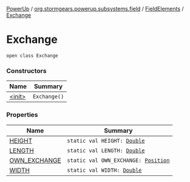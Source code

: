 [PowerUp](../../../index.md) / [org.stormgears.powerup.subsystems.field](../../index.md) / [FieldElements](../index.md) / [Exchange](./index.md)

# Exchange

`open class Exchange`

### Constructors

| Name | Summary |
|---|---|
| [&lt;init&gt;](-init-.md) | `Exchange()` |

### Properties

| Name | Summary |
|---|---|
| [HEIGHT](-h-e-i-g-h-t.md) | `static val HEIGHT: `[`Double`](https://kotlinlang.org/api/latest/jvm/stdlib/kotlin/-double/index.html) |
| [LENGTH](-l-e-n-g-t-h.md) | `static val LENGTH: `[`Double`](https://kotlinlang.org/api/latest/jvm/stdlib/kotlin/-double/index.html) |
| [OWN_EXCHANGE](-o-w-n_-e-x-c-h-a-n-g-e.md) | `static val OWN_EXCHANGE: `[`Position`](../../../org.stormgears.powerup.subsystems.navigator/-position/index.md) |
| [WIDTH](-w-i-d-t-h.md) | `static val WIDTH: `[`Double`](https://kotlinlang.org/api/latest/jvm/stdlib/kotlin/-double/index.html) |
